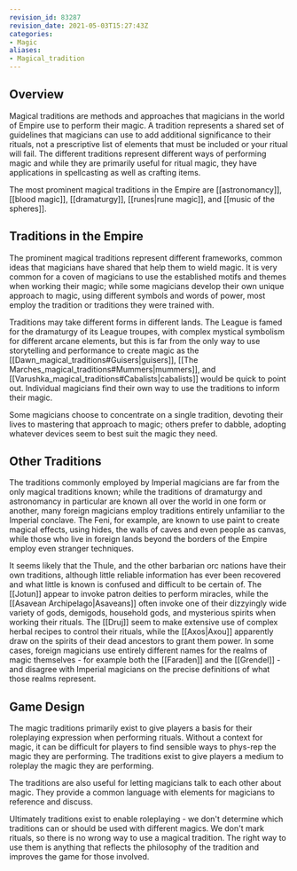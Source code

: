 ```yaml
---
revision_id: 83287
revision_date: 2021-05-03T15:27:43Z
categories:
- Magic
aliases:
- Magical_tradition
---
```


## Overview
Magical traditions are methods and approaches that magicians in the world of Empire use to perform their magic. A tradition represents a shared set of guidelines that magicians can use to add additional significance to their rituals, not a prescriptive list of elements that must be included or your ritual will fail. The different traditions represent different ways of performing magic and while they are primarily useful for ritual magic, they have applications in spellcasting as well as crafting items.

The most prominent magical traditions in the Empire are [[astronomancy]], [[blood magic]], [[dramaturgy]], [[runes|rune magic]], and [[music of the spheres]].

## Traditions in the Empire
The prominent magical traditions represent different frameworks, common ideas that magicians have shared that help them to wield magic. It is very common for a coven of magicians to use the established motifs and themes when working their magic; while some magicians develop their own unique approach to magic, using different symbols and words of power, most employ the tradition or traditions they were trained with. 

Traditions may take different forms in different lands. The League is famed for the dramaturgy of its League troupes, with complex mystical symbolism for different arcane elements, but this is far from the only way to use storytelling and performance to create magic as the [[Dawn_magical_traditions#Guisers|guisers]], [[The Marches_magical_traditions#Mummers|mummers]], and [[Varushka_magical_traditions#Cabalists|cabalists]] would be quick to point out. Individual magicians find their own way to use the traditions to inform their magic.

Some magicians choose to concentrate on a single tradition, devoting their lives to mastering that approach to magic; others prefer to dabble, adopting whatever devices seem to best suit the magic they need.

## Other Traditions
The traditions commonly employed by Imperial magicians are far from the only magical traditions known; while the traditions of dramaturgy and astronomancy in particular are known all over the world in one form or another, many foreign magicians employ traditions entirely unfamiliar to the Imperial conclave. The Feni, for example, are known to use paint to create magical effects, using hides, the walls of caves and even people as canvas, while those who live in foreign lands beyond the borders of the Empire employ even stranger techniques.

It seems likely that the Thule, and the other barbarian orc nations have their own traditions, although little reliable information has ever been recovered and what little is known is confused and difficult to be certain of. The [[Jotun]] appear to invoke patron deities to perform miracles, while the [[Asavean Archipelago|Asaveans]] often invoke one of their dizzyingly wide variety of gods, demigods, household gods, and mysterious spirits when working their rituals. The [[Druj]] seem to make extensive use of complex herbal recipes to control their rituals, while the [[Axos|Axou]] apparently draw on the spirits of their dead ancestors to grant them power. In some cases, foreign magicians use entirely different names for the realms of magic themselves - for example both the [[Faraden]] and the [[Grendel]] - and disagree with Imperial magicians on the precise definitions of what those realms represent.

## Game Design
The magic traditions primarily exist to give players a basis for their roleplaying expression when performing rituals. Without a context for magic, it can be difficult for players to find sensible ways to phys-rep the magic they are performing. The traditions exist to give players a medium to roleplay the magic they are performing.

The traditions are also useful for letting magicians talk to each other about magic. They provide a common language with elements for magicians to reference and discuss.

Ultimately traditions exist to enable roleplaying - we don't determine which traditions can or should be used with different magics. We don't mark rituals, so there is no wrong way to use a magical tradition. The right way to use them is anything that reflects the philosophy of the tradition and improves the game for those involved.





